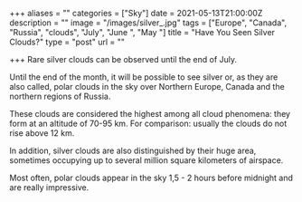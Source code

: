 +++
aliases = ""
categories = ["Sky"]
date = 2021-05-13T21:00:00Z
description = ""
image = "/images/silver_.jpg"
tags = ["Europe", "Canada", "Russia", "clouds", "July", "June ", "May "]
title = "Have You Seen Silver Clouds?"
type = "post"
url = ""

+++
Rare silver clouds can be observed until the end of July.

Until the end of the month, it will be possible to see silver or, as they are also called, polar clouds in the sky over Northern Europe, Canada and the northern regions of Russia.

These clouds are considered the highest among all cloud phenomena: they form at an altitude of 70-95 km. For comparison: usually the clouds do not rise above 12 km.

In addition, silver clouds are also distinguished by their huge area, sometimes occupying up to several million square kilometers of airspace.

Most often, polar clouds appear in the sky 1,5 - 2 hours before midnight and are really impressive.